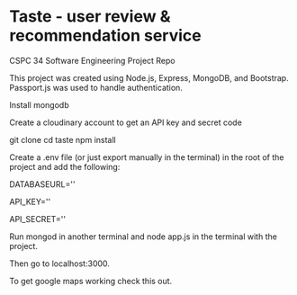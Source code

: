 # Taste - user review & recommendation service
CSPC 34 Software Engineering Project Repo

This project was created using Node.js, Express, MongoDB, and Bootstrap. Passport.js was used to handle authentication.

Install mongodb

Create a cloudinary account to get an API key and secret code

git clone 
cd taste
npm install

Create a .env file (or just export manually in the terminal) in the root of the project and add the following:

DATABASEURL='<url>'
  
API_KEY='<key>'
  
API_SECRET='<secret>'

Run mongod in another terminal and node app.js in the terminal with the project.

Then go to localhost:3000.

To get google maps working check this out.
